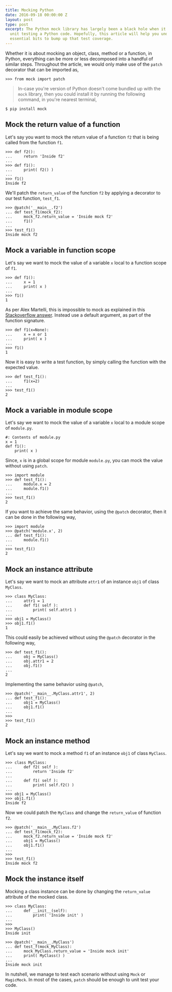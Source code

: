```yaml
---
title: Mocking Python
date: 2016-09-18 00:00:00 Z
layout: post
type: post
excerpt: The Python mock library has largely been a black hole when it comes to efficiently
  unit testing a Python code. Hopefully, this article will help you understand the
  essential bits to bump up that test coverage.
---
```


Whether it is about mocking an object, class, method or a function, in Python,
everything can be more or less decomposed into a handful of similar steps. Throughout the article,
we would only make use of the `patch` decorator that can be imported as,

<!-- more -->

```
>>> from mock import patch
```
 
> In-case you're version of Python doesn't come bundled up with the `mock` library, 
then you could install it by running the following command, in you're nearest terminal,

```
$ pip install mock
```
## Mock the return value of a function

Let's say you want to mock the return value of a function `f2` that is being
called from the function `f1`. 

```
>>> def f2():
...     return 'Inside f2'
...
>>> def f1():
...     print( f2() )
...
>>> f1()
Inside f2
```

We'll patch the `return_value` of the function `f2` by applying a decorator to our
test function, `test_f1`.

```
>>> @patch('__main__.f2')
... def test_f1(mock_f2):
...     mock_f2.return_value = 'Inside mock f2'
...     f1()
... 
>>> test_f1()
Inside mock f2
```

## Mock a variable in function scope

Let's say we want to mock the value of a variable `x` local to a function scope of `f1`.

```
>>> def f1():
...     x = 1
...     print( x )
...
>>> f1()
1
```

As per Alex Martelli, this is impossible to mock as explained in this [Stackoverflow answer](http://stackoverflow.com/a/28688149/903446).
Instead use a default argument, as part of the function signature.

```
>>> def f1(x=None):
...     x = x or 1
...     print( x )
...
>>> f1()
1
```

Now it is easy to write a test function, by simply calling the function with the 
expected value.

```
>>> def test_f1():
...     f1(x=2)
...
>>> test_f1()
2
```

## Mock a variable in module scope

Let's say we want to mock the value of a variable `x` local to a module scope of `module.py`.

```
#: Contents of module.py
x = 1
def f1():
    print( x )
```

Since, `x` is in a global scope for module `module.py`, you can mock the value without using
`patch`.

```
>>> import module
>>> def test_f1():
...     module.x = 2
...     module.f1()
...
>>> test_f1()
2
```

If you want to achieve the same behavior, using the `@patch` decorator, then it can be done 
in the following way,

```
>>> import module
>>> @patch('module.x', 2)
... def test_f1():
...     module.f1()
... 
>>> test_f1()
2
```

## Mock an instance attribute

Let's say we want to mock an attribute `attr1` of an instance `obj1` of class `MyClass`.

```
>>> class MyClass:
...     attr1 = 1
...     def f1( self ):
...         print( self.attr1 )
... 
>>> obj1 = MyClass()
>>> obj1.f1()
1
```

This could easily be achieved without using the `@patch` decorator in the following way,

```
>>> def test_f1():
...     obj = MyClass()
...     obj.attr1 = 2
...     obj.f1()
...
2
```

Implementing the same behavior using `@patch`,

```
>>> @patch('__main__.MyClass.attr1', 2)
... def test_f1():
...     obj1 = MyClass()
...     obj1.f1()
... 
>>> 
>>> test_f1()
2
```

## Mock an instance method

Let's say we want to mock a method `f1` of an instance `obj1` of class `MyClass`.

```
>>> class MyClass:
...     def f2( self ):
...         return 'Inside f2' 
...     
...     def f1( self ):
...         print( self.f2() )
... 
>>> obj1 = MyClass()
>>> obj1.f1()
Inside f2
```

Now we could patch the `MyClass` and change the `return_value` of function `f2`.

```
>>> @patch('__main__.MyClass.f2')
... def test_f1(mock_f2):
...     mock_f2.return_value = 'Inside mock f2'
...     obj1 = MyClass()
...     obj1.f1()
... 
>>> 
>>> test_f1()
Inside mock f2
```

## Mock the instance itself

Mocking a class instance can be done by changing the `return_value` attribute
of the mocked class.

```
>>> class MyClass:
...     def __init__(self):
...         print( 'Inside init' )
... 
>>> 
>>> MyClass()
Inside init

>>> @patch('__main__.MyClass')
... def test_f(mock_MyClass):
...     mock_MyClass.return_value = 'Inside mock init'
...     print( MyClass() )
...
Inside mock init
```

In nutshell, we manage to test each scenario without using `Mock` or `MagicMock`. In
most of the cases, `patch` should be enough to unit test your code.